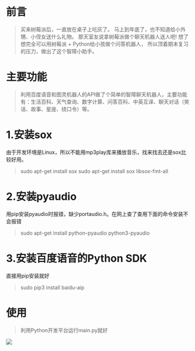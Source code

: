 # 前言
> 买来树莓派后，一直放在桌子上吃灰了。
> 马上到年底了，也不知道给小外甥、小侄女送什么礼物。
> 那天室友说拿树莓派做个聊天机器人送人吧! 想了想完全可以用树莓派 + Python给小孩做个问答机器人， 所以顶着期末复习的压力，做出了这个智障小助手。

# 主要功能
> 利用百度语音和图灵机器人的API做了个简单的智障聊天机器人，主要功能有：生活百科、天气查询、数字计算、问答百科、中英互译、聊天对话（笑话、故事、星座、绕口令）等。

# 1.安装sox
由于开发环境是Linux，所以不能用mp3play库来播放音乐，找来找去还是sox比较好用。
> sudo apt-get install sox
> sudo apt-get install sox libsox-fmt-all

# 2.安装pyaudio
用pip安装pyaudio时报错，缺少portaudio.h。在网上查了查用下面的命令安装不会报错
> sudo apt-get install python-pyaudio python3-pyaudio

# 3.安装百度语音的Python SDK
直接用pip安装就好
> sudo pip3 install baidu-aip

# 使用
> 利用Python开发平台运行main.py就好

![](http://img02.sogoucdn.com/app/a/100520146/13b6a416935eb4f37929e53f419f504f)
